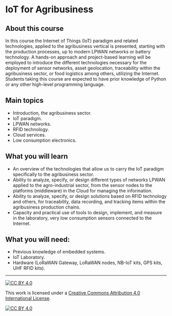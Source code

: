 # IoT for Agribusiness
## About this course
In this course the Internet of Things (IoT) paradigm and related technologies,
applied to the agribusiness vertical is presented, starting with the production
processes, up to modern LPWAN networks or battery technology. A hands-on
approach and project-based learning will be employed to introduce the different
technologies necessary for the deployment of sensor networks, asset
geolocation, traceability within the agribusiness sector, or food logistics among
others, utilizing the Internet.
Students taking this course are expected to have prior knowledge of Python or
any other high-level programming language. 

## Main topics
* Introduction, the agribusiness sector.
* IoT paradigm.
* LPWAN networks.
* RFID technology.
* Cloud services.
* Low consumption electronics.

## What you will learn
* An overview of the technologies that allow us to carry the IoT paradigm
specifically to the agribusiness sector.
* Ability to analyze, specify, or design different types of networks
LPWAN applied to the agro-industrial sector, from the sensor nodes
to the platforms (middleware) in the Cloud for managing the
information.
* Ability to analyze, specify, or design solutions based on
RFID technology and others, for traceability, data recording, and
tracking items within the agribusiness production chains.
* Capacity and practical use of tools to design, implement,
and measure in the laboratory, very low consumption sensors connected to the Internet.

## What you will need:
* Previous knowledge of embedded systems.
* IoT Laboratory.
* Hardware (LoRaWAN Gateway, LoRaWAN nodes, NB-IoT kits, GPS kits, UHF RFID kits). 


***
[![CC BY 4.0][cc-by-shield]][cc-by]

This work is licensed under a
[Creative Commons Attribution 4.0 International License][cc-by].

[![CC BY 4.0][cc-by-image]][cc-by]

[cc-by]: http://creativecommons.org/licenses/by/4.0/
[cc-by-image]: https://i.creativecommons.org/l/by/4.0/88x31.png
[cc-by-shield]: https://img.shields.io/badge/License-CC%20BY%204.0-lightgrey.svg
